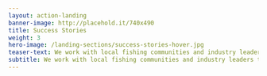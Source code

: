 ```yaml
---
layout: action-landing 
banner-image: http://placehold.it/740x490
title: Success Stories
weight: 3
hero-image: /landing-sections/success-stories-hover.jpg
teaser-text: We work with local fishing communities and industry leaders to improve fisheries with sustainability concerns. These stories describe the successes we’ve had localizing, implementing, and supporting improvement projects and the accompanying sustainability issues that have been mitigated as a result of these efforts. 
subtitle: We work with local fishing communities and industry leaders to improve fisheries with sustainability concerns. These stories describe the successes we’ve had localizing, implementing, and supporting improvement projects and the accompanying sustainability issues that have been mitigated as a result of these efforts.
---
```

